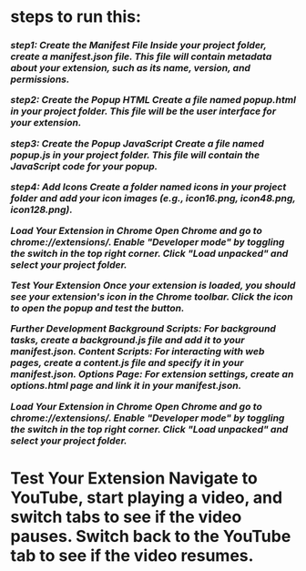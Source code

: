 <h1>steps to run this:</h1>

<h3><i><b>step1:
Create the Manifest File
Inside your project folder, create a manifest.json file. This file will contain metadata about your extension, such as its name, version, and permissions.

step2:
 Create the Popup HTML
Create a file named popup.html in your project folder. This file will be the user interface for your extension.

step3:
Create the Popup JavaScript
Create a file named popup.js in your project folder. This file will contain the JavaScript code for your popup.

step4:
 Add Icons
Create a folder named icons in your project folder and add your icon images (e.g., icon16.png, icon48.png, icon128.png).

Load Your Extension in Chrome
Open Chrome and go to chrome://extensions/.
Enable "Developer mode" by toggling the switch in the top right corner.
Click "Load unpacked" and select your project folder.

Test Your Extension
Once your extension is loaded, you should see your extension's icon in the Chrome toolbar. Click the icon to open the popup and test the button.


Further Development
Background Scripts: For background tasks, create a background.js file and add it to your manifest.json.
Content Scripts: For interacting with web pages, create a content.js file and specify it in your manifest.json.
Options Page: For extension settings, create an options.html page and link it in your manifest.json.


 Load Your Extension in Chrome
Open Chrome and go to chrome://extensions/.
Enable "Developer mode" by toggling the switch in the top right corner.
Click "Load unpacked" and select your project folder.
</b></i></h3>


<h1><b>Test Your Extension
Navigate to YouTube, start playing a video, and switch tabs to see if the video pauses. Switch back to the YouTube tab to see if the video resumes.</b></h1>
